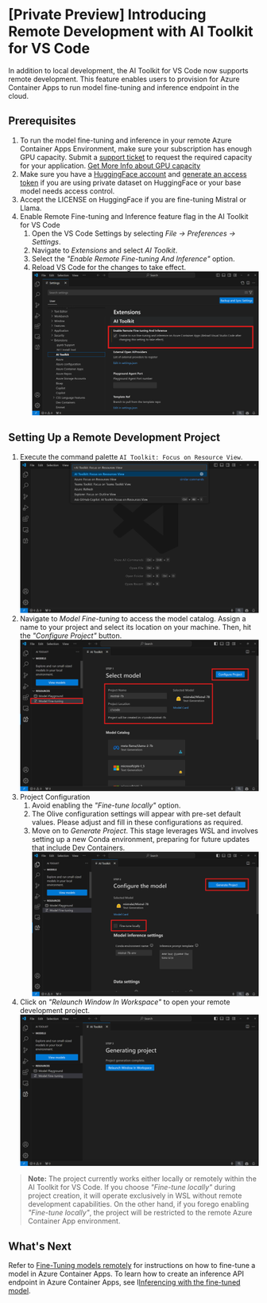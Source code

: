 # **[Private Preview]** Introducing Remote Development with AI Toolkit for VS Code

In addition to local development, the AI Toolkit for VS Code now supports remote development. This feature enables users to provision for Azure Container Apps to run model fine-tuning and inference endpoint in the cloud.

## Prerequisites
1. To run the model fine-tuning and inference in your remote Azure Container Apps Environment, make sure your subscription has enough GPU capacity. Submit a [support ticket](https://azure.microsoft.com/support/create-ticket/) to request the required capacity for your application. [Get More Info about GPU capacity](https://learn.microsoft.com/en-us/azure/container-apps/workload-profiles-overview)
2. Make sure you have a [HuggingFace account](https://huggingface.co/) and [generate an access token](https://huggingface.co/docs/hub/security-tokens) if you are using private dataset on HuggingFace or your base model needs access control.
3. Accept the LICENSE on HuggingFace if you are fine-tuning Mistral or Llama. 
4. Enable Remote Fine-tuning and Inference feature flag in the AI Toolkit for VS Code
   1. Open the VS Code Settings by selecting *File -> Preferences -> Settings*.
   2. Navigate to *Extensions* and select *AI Toolkit*.
   3. Select the *"Enable Remote Fine-tuning And Inference"* option.
   4. Reload VS Code for the changes to take effect.
   ![AI Toolkit Settings](Images/remote/settings.png)

## Setting Up a Remote Development Project
1. Execute the command palette `AI Toolkit: Focus on Resource View`.
![Command: Focus on Resource View](Images/remote/command-focus-resource-view.png)
2. Navigate to *Model Fine-tuning* to access the model catalog. Assign a name to your project and select its location on your machine. Then, hit the *"Configure Project"* button.
![Panel: Select Model](Images/remote/panel-select-model.png)
3. Project Configuration
    1. Avoid enabling the *"Fine-tune locally"* option.
    2. The Olive configuration settings will appear with pre-set default values. Please adjust and fill in these configurations as required.
    3. Move on to *Generate Project*. This stage leverages WSL and involves setting up a new Conda environment, preparing for future updates that include Dev Containers.
![Panel: Configure the Model](Images/remote/panel-config-model.png)
4. Click on *"Relaunch Window In Workspace"* to open your remote development project.
![Panel: Generate Project](Images/remote/panel-generate-project.png)

> **Note:** The project currently works either locally or remotely within the AI Toolkit for VS Code. If you choose *"Fine-tune locally"* during project creation, it will operate exclusively in WSL without remote development capabilities. On the other hand, if you forego enabling *"Fine-tune locally"*, the project will be restricted to the remote Azure Container App environment.

## What's Next
Refer to [Fine-Tuning models remotely](./remote-finetuning.md) for instructions on how to fine-tune a model in Azure Container Apps.
To learn how to create an inference API endpoint in Azure Container Apps, see I[Inferencing with the fine-tuned model](./remote-inference.md).

